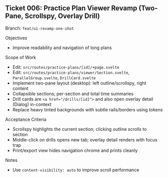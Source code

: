## Ticket 006: Practice Plan Viewer Revamp (Two-Pane, Scrollspy, Overlay Drill)

Branch: `feat/ui-revamp-one-shot`

Objectives
- Improve readability and navigation of long plans

Scope of Work
- Edit: `src/routes/practice-plans/[id]/+page.svelte`
- Edit: `src/routes/practice-plans/viewer/Section.svelte`, `ParallelGroup.svelte`, `DrillCard.svelte`
- Implement two-pane layout (desktop): left outline/scrollspy, right content
- Collapsible sections; per-section and total time summaries
- Drill cards are `<a href="/drills/[id]">` and also open overlay detail (Dialog) in-context
- Replace heavy tinted backgrounds with subtle rails/borders using tokens

Acceptance Criteria
- Scrollspy highlights the current section; clicking outline scrolls to section
- Middle-click on drills opens new tab; overlay detail renders with focus trap
- Print/export view hides navigation chrome and prints cleanly

Notes
- Use `content-visibility: auto` to improve scroll performance



